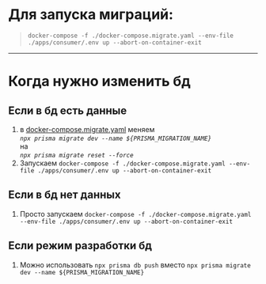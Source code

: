 # Для запуска миграций: 
> ``docker-compose -f ./docker-compose.migrate.yaml --env-file ./apps/consumer/.env up --abort-on-container-exit``

---
# Когда нужно изменить бд
## Если в бд есть данные ##
1) в [docker-compose.migrate.yaml](docker-compose.migrate.yaml) меняем <br/>
*```npx prisma migrate dev --name ${PRISMA_MIGRATION_NAME}```* <br/>
на <br/>
*```npx prisma migrate reset --force```*
2) Запускаем ```docker-compose -f ./docker-compose.migrate.yaml --env-file ./apps/consumer/.env up --abort-on-container-exit```

## Если в бд нет данных ##
1) Просто запускаем ```docker-compose -f ./docker-compose.migrate.yaml --env-file ./apps/consumer/.env up --abort-on-container-exit```

## Если режим разработки бд
1)  Можно использовать ```npx prisma db push``` вместо ```npx prisma migrate dev --name ${PRISMA_MIGRATION_NAME}```